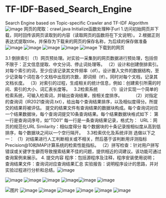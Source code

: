# TF-IDF-Based_Search_Engine
Search Engine based on Topic-specific Crawler and TF-IDF Algorithm
![image](https://user-images.githubusercontent.com/54580404/143533062-6aaf4b71-1998-4f41-8b4f-07396a55623d.png)
网页的爬取：crawl.java
Initialize函数处理种子url
1.访问初始网页并下载，同时回传该网页读取到的内容（读取网页的函数将在下文说明）。
2.根据正则表达式提取title，并保存为下载来的网页的保存名称，为后续的保存做准备
![image](https://user-images.githubusercontent.com/54580404/143533082-a39f61cf-9051-4996-bd4f-ed1b6a1b3b27.png)
![image](https://user-images.githubusercontent.com/54580404/143533086-31dde32f-db2d-4d55-a6e6-894ff17a00da.png)
![image](https://user-images.githubusercontent.com/54580404/143533088-057dc920-69f4-4a30-be7f-99c1876bd6d2.png)
![image](https://user-images.githubusercontent.com/54580404/143533091-444328ad-16a8-43ce-b9d1-3e709e2d9a45.png)
![image](https://user-images.githubusercontent.com/54580404/143533095-2b060c3d-f11a-4903-b62f-e5b4667ad6ba.png)
下载到的网页

3.1 倒排索引
（1）网页预处理。对实验一采集到的网页数据进行预处理，包括但不限于：正文信息提取、中文分词、停止词处理等。
（2）设计和创建倒排索引。对每个索引的词，至少应该记录其文件频率（df）。设计置入文件的数据结构，至少记录每个词在各个文档中出现的次数，即词频（tf）。同时对每个文档，记录其文档长度。
（3）对索引的过程，生成相关的统计信息，例如：创建索引所需的时间、索引的大小、词汇表长度等。
 
3.2检索系统
        （1）设计实现一个简单的检索系统，可输入检索词，并输出查询结果，按相关度排序。
        （2）对指定的查询词（IR2021查询词.txt），给出每个查询结果排序，以及相似度得分。所提交的结果将被评估。
提交的结果文件有查询结果的数据块构成。每个查询词对应一个结果数据块，每个查询词提交10条查询结果。每个结果数据块格式如下：
第一行是查询词序号，如“TD01”
每一行是一条查询结果记录，格式为： <URL Similarity>
URL：网页的规范化URL
Similarity：相似度得分
每个数据块的十条记录按相似度从高到低排序，每个数据块之间以一个空行隔开。
 
3.3检索优化及系统评测
选做以下之一：
（1）对结果进行人工判断相关或不相关，然后基于该判断用评测指标Precision@10和MAP计算系统的检索性能指标。
（2）拼写检查：针对用户拼写错误或关键字生僻而导致搜索结果不佳的问题，提供相近的词建议。该功能可通过查询案例来展示。
4. 提交内容
程序：包括源程序及注释，程序安装使用说明；
查询结果文件：查询词对应查询结果汇总
实验报告：说明程序设计的思路，并对实验过程进行分析和总结。![image](https://user-images.githubusercontent.com/54580404/143533163-e4429015-b666-499a-8d76-f93f6dca6163.png)

![image](https://user-images.githubusercontent.com/54580404/143533176-d6b0ab64-5900-4c76-9c2e-21b1f45ef0cd.png)
![image](https://user-images.githubusercontent.com/54580404/143533184-f217b894-ab30-4603-b081-3b75e8979756.png)
![image](https://user-images.githubusercontent.com/54580404/143533190-f9149107-349f-4258-82ac-bdbcaaf87019.png)
![image](https://user-images.githubusercontent.com/54580404/143533195-bed05c91-9127-49a1-aa91-926b0f9f4a85.png)![image](https://user-images.githubusercontent.com/54580404/143533210-8821dd77-be1c-4d14-8036-3ff45f0234d7.png)
![image](https://user-images.githubusercontent.com/54580404/143533228-cef4dc01-bb80-4136-96a7-cedbbcb352a1.png)

![图片](https://user-images.githubusercontent.com/54580404/143533204-04f0e65e-65bd-4155-b379-8f11aa075f6e.png)
![image](https://user-images.githubusercontent.com/54580404/143533242-ac803144-bac1-4ad7-91a6-ab159f5dfc6a.png)
![image](https://user-images.githubusercontent.com/54580404/143533248-f19cffae-bb51-4c01-8305-43a1120399e7.png)
![image](https://user-images.githubusercontent.com/54580404/143533252-a5d0c5da-48ac-48db-9b93-1d1fd7e07d45.png)
![image](https://user-images.githubusercontent.com/54580404/143533261-b00d2622-8dd4-456d-a96b-cb07b18541be.png)
![image](https://user-images.githubusercontent.com/54580404/143533265-7bf1fadd-fc51-422b-8c18-ce9277316770.png)
![image](https://user-images.githubusercontent.com/54580404/143533277-cfb7f5cc-da96-4a5e-8140-17d1afbc94d4.png)
